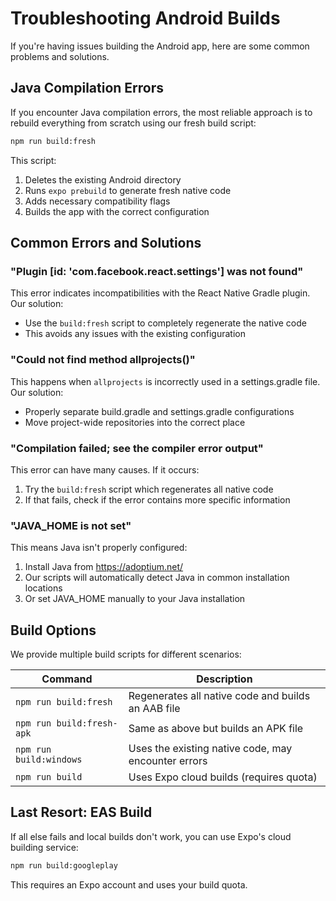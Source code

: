# Troubleshooting Android Builds

If you're having issues building the Android app, here are some common problems and solutions.

## Java Compilation Errors

If you encounter Java compilation errors, the most reliable approach is to rebuild everything from scratch using our fresh build script:

```bash
npm run build:fresh
```

This script:
1. Deletes the existing Android directory
2. Runs `expo prebuild` to generate fresh native code
3. Adds necessary compatibility flags
4. Builds the app with the correct configuration

## Common Errors and Solutions

### "Plugin [id: 'com.facebook.react.settings'] was not found"

This error indicates incompatibilities with the React Native Gradle plugin. Our solution:
- Use the `build:fresh` script to completely regenerate the native code
- This avoids any issues with the existing configuration

### "Could not find method allprojects()"

This happens when `allprojects` is incorrectly used in a settings.gradle file. Our solution:
- Properly separate build.gradle and settings.gradle configurations
- Move project-wide repositories into the correct place

### "Compilation failed; see the compiler error output"

This error can have many causes. If it occurs:
1. Try the `build:fresh` script which regenerates all native code
2. If that fails, check if the error contains more specific information

### "JAVA_HOME is not set"

This means Java isn't properly configured:
1. Install Java from https://adoptium.net/
2. Our scripts will automatically detect Java in common installation locations
3. Or set JAVA_HOME manually to your Java installation

## Build Options

We provide multiple build scripts for different scenarios:

| Command | Description |
|---------|-------------|
| `npm run build:fresh` | Regenerates all native code and builds an AAB file |
| `npm run build:fresh-apk` | Same as above but builds an APK file |
| `npm run build:windows` | Uses the existing native code, may encounter errors |
| `npm run build` | Uses Expo cloud builds (requires quota) |

## Last Resort: EAS Build

If all else fails and local builds don't work, you can use Expo's cloud building service:

```bash
npm run build:googleplay
```

This requires an Expo account and uses your build quota.
